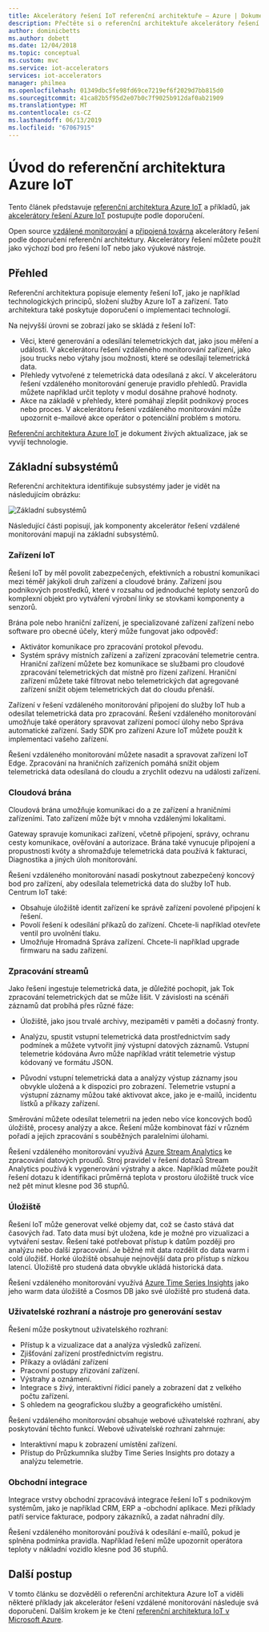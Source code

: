 ```yaml
---
title: Akcelerátory řešení IoT referenční architektuře – Azure | Dokumentace Microsoftu
description: Přečtěte si o referenční architektuře akcelerátory řešení Azure IoT. Existující akcelerátory řešení využívat tuto referenční architekturu. Referenční architektury můžete použít také při vytváření vlastních řešení IoT.
author: dominicbetts
ms.author: dobett
ms.date: 12/04/2018
ms.topic: conceptual
ms.custom: mvc
ms.service: iot-accelerators
services: iot-accelerators
manager: philmea
ms.openlocfilehash: 01349dbc5fe98fd69ce7219ef6f2029d7bb815d0
ms.sourcegitcommit: 41ca82b5f95d2e07b0c7f9025b912daf0ab21909
ms.translationtype: MT
ms.contentlocale: cs-CZ
ms.lasthandoff: 06/13/2019
ms.locfileid: "67067915"
---
```

# <a name="introduction-to-the-azure-iot-reference-architecture"></a>Úvod do referenční architektura Azure IoT

Tento článek představuje [referenční architektura Azure IoT](https://aka.ms/iotrefarchitecture) a příkladů, jak [akcelerátory řešení Azure IoT](about-iot-accelerators.md) postupujte podle doporučení.

Open source [vzdálené monitorování](iot-accelerators-remote-monitoring-sample-walkthrough.md) a [připojená továrna](iot-accelerators-connected-factory-features.md) akcelerátory řešení podle doporučení referenční architektury. Akcelerátory řešení můžete použít jako výchozí bod pro řešení IoT nebo jako výukové nástroje.

## <a name="overview"></a>Přehled

Referenční architektura popisuje elementy řešení IoT, jako je například technologických principů, složení služby Azure IoT a zařízení. Tato architektura také poskytuje doporučení o implementaci technologií.

Na nejvyšší úrovni se zobrazí jako se skládá z řešení IoT:

* Věci, které generování a odesílání telemetrických dat, jako jsou měření a události. V akcelerátoru řešení vzdáleného monitorování zařízení, jako jsou trucks nebo výtahy jsou možnosti, které se odesílají telemetrická data.
* Přehledy vytvořené z telemetrická data odesílaná z akcí. V akcelerátoru řešení vzdáleného monitorování generuje pravidlo přehledů. Pravidla můžete například určit teploty v modul dosáhne prahové hodnoty.
* Akce na základě v přehledy, které pomáhají zlepšit podnikový proces nebo proces. V akcelerátoru řešení vzdáleného monitorování může upozornit e-mailové akce operátor o potenciální problém s motoru.

[Referenční architektura Azure IoT](https://aka.ms/iotrefarchitecture) je dokument živých aktualizace, jak se vyvíjí technologie.

## <a name="core-subsystems"></a>Základní subsystémů

Referenční architektura identifikuje subsystémy jader je vidět na následujícím obrázku:

![Základní subsystémů](media/iot-accelerators-architecture-overview/coresubsystems1.png)

Následující části popisují, jak komponenty akcelerátor řešení vzdálené monitorování mapují na základní subsystémů.

### <a name="iot-devices"></a>Zařízení IoT

Řešení IoT by měl povolit zabezpečených, efektivních a robustní komunikaci mezi téměř jakýkoli druh zařízení a cloudové brány. Zařízení jsou podnikových prostředků, které v rozsahu od jednoduché teploty senzorů do komplexní objekt pro vytváření výrobní linky se stovkami komponenty a senzorů.

Brána pole nebo hraniční zařízení, je specializované zařízení zařízení nebo software pro obecné účely, který může fungovat jako odpověď:

* Aktivátor komunikace pro zpracování protokol převodu.
* Systém správy místních zařízení a zařízení zpracování telemetrie centra. Hraniční zařízení můžete bez komunikace se službami pro cloudové zpracování telemetrických dat místně pro řízení zařízení. Hraniční zařízení můžete také filtrovat nebo telemetrických dat agregované zařízení snížit objem telemetrických dat do cloudu přenáší.

Zařízení v řešení vzdáleného monitorování připojení do služby IoT hub a odesílat telemetrická data pro zpracování. Řešení vzdáleného monitorování umožňuje také operátory spravovat zařízení pomocí úlohy nebo Správa automatické zařízení. Sady SDK pro zařízení Azure IoT můžete použít k implementaci vašeho zařízení.

Řešení vzdáleného monitorování můžete nasadit a spravovat zařízení IoT Edge. Zpracování na hraničních zařízeních pomáhá snížit objem telemetrická data odesílaná do cloudu a zrychlit odezvu na události zařízení.

### <a name="cloud-gateway"></a>Cloudová brána

Cloudová brána umožňuje komunikaci do a ze zařízení a hraničními zařízeními. Tato zařízení může být v mnoha vzdálenými lokalitami.

Gateway spravuje komunikaci zařízení, včetně připojení, správy, ochranu cesty komunikace, ověřování a autorizace. Brána také vynucuje připojení a propustnosti kvóty a shromažďuje telemetrická data používá k fakturaci, Diagnostika a jiných úloh monitorování.

Řešení vzdáleného monitorování nasadí poskytnout zabezpečený koncový bod pro zařízení, aby odesílala telemetrická data do služby IoT hub. Centrum IoT také:

* Obsahuje úložiště identit zařízení ke správě zařízení povolené připojení k řešení.
* Povolí řešení k odesílání příkazů do zařízení. Chcete-li například otevřete ventil pro uvolnění tlaku.
* Umožňuje Hromadná Správa zařízení. Chcete-li například upgrade firmwaru na sadu zařízení.

### <a name="stream-processing"></a>Zpracování streamů

Jako řešení ingestuje telemetrická data, je důležité pochopit, jak Tok zpracování telemetrických dat se může lišit. V závislosti na scénáři záznamů dat probíhá přes různé fáze:

* Úložiště, jako jsou trvalé archivy, mezipaměti v paměti a dočasný fronty.

* Analýzu, spustit vstupní telemetrická data prostřednictvím sady podmínek a můžete vytvořit jiný výstupní datových záznamů. Vstupní telemetrie kódována Avro může například vrátit telemetrie výstup kódovaný ve formátu JSON.

* Původní vstupní telemetrická data a analýzy výstup záznamy jsou obvykle uložená a k dispozici pro zobrazení. Telemetrie vstupní a výstupní záznamy můžou také aktivovat akce, jako je e-mailů, incidentu lístků a příkazy zařízení.

Směrování můžete odesílat telemetrii na jeden nebo více koncových bodů úložiště, procesy analýzy a akce. Řešení může kombinovat fází v různém pořadí a jejich zpracování s souběžných paralelními úlohami.

Řešení vzdáleného monitorování využívá [Azure Stream Analytics](/azure/stream-analytics/) ke zpracování datových proudů. Stroj pravidel v řešení dotazů Stream Analytics používá k vygenerování výstrahy a akce. Například můžete použít řešení dotazu k identifikaci průměrná teplota v prostoru úložiště truck více než pět minut klesne pod 36 stupňů.

### <a name="storage"></a>Úložiště

Řešení IoT může generovat velké objemy dat, což se často stává dat časových řad. Tato data musí být uložena, kde je možné pro vizualizaci a vytváření sestav. Řešení také potřebovat přístup k datům později pro analýzu nebo další zpracování. Je běžné mít data rozdělit do data warm i cold úložišť. Horké úložiště obsahuje nejnovější data pro přístup s nízkou latencí. Úložiště pro studená data obvykle ukládá historická data.

Řešení vzdáleného monitorování využívá [Azure Time Series Insights](/azure/time-series-insights/) jako jeho warm data úložiště a Cosmos DB jako své úložiště pro studená data.

### <a name="ui-and-reporting-tools"></a>Uživatelské rozhraní a nástroje pro generování sestav

Řešení může poskytnout uživatelského rozhraní:

* Přístup k a vizualizace dat a analýza výsledků zařízení.
* Zjišťování zařízení prostřednictvím registru.
* Příkazy a ovládání zařízení
* Pracovní postupy zřizování zařízení.
* Výstrahy a oznámení.
* Integrace s živý, interaktivní řídicí panely a zobrazení dat z velkého počtu zařízení.  
* S ohledem na geografickou služby a geografického umístění.

Řešení vzdáleného monitorování obsahuje webové uživatelské rozhraní, aby poskytování těchto funkcí. Webové uživatelské rozhraní zahrnuje:

* Interaktivní mapu k zobrazení umístění zařízení.
* Přístup do Průzkumníka služby Time Series Insights pro dotazy a analýzu telemetrie.

### <a name="business-integration"></a>Obchodní integrace

Integrace vrstvy obchodní zpracovává integrace řešení IoT s podnikovým systémům, jako je například CRM, ERP a -obchodní aplikace. Mezi příklady patří service fakturace, podpory zákazníků, a zadat náhradní díly.

Řešení vzdáleného monitorování používá k odesílání e-mailů, pokud je splněna podmínka pravidla. Například řešení může upozornit operátora teploty v nákladní vozidlo klesne pod 36 stupňů.

## <a name="next-steps"></a>Další postup

V tomto článku se dozvěděli o referenční architektura Azure IoT a viděli některé příklady jak akcelerátor řešení vzdálené monitorování následuje svá doporučení. Dalším krokem je ke čtení [referenční architektura IoT v Microsoft Azure](https://aka.ms/iotrefarchitecture).